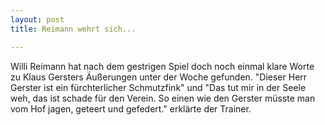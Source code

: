 ```yaml
---
layout: post
title: Reimann wehrt sich...

---
```


Willi Reimann hat nach dem gestrigen Spiel doch noch einmal klare Worte zu Klaus Gersters Äußerungen unter der Woche gefunden. "Dieser Herr Gerster ist ein fürchterlicher Schmutzfink" und "Das tut mir in der Seele weh, das ist schade für den Verein. So einen wie den Gerster müsste man vom Hof jagen, geteert und gefedert." erklärte der Trainer. 


